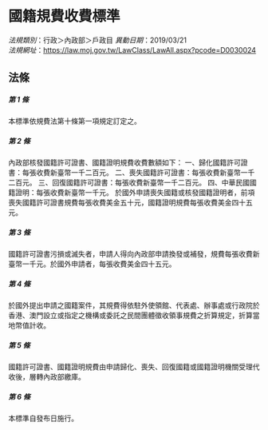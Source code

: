 # 國籍規費收費標準

*法規類別*：行政＞內政部＞戶政目
*異動日期*：2019/03/21  
*法規網址*：https://law.moj.gov.tw/LawClass/LawAll.aspx?pcode=D0030024



## 法條
##### 第 1 條
本標準依規費法第十條第一項規定訂定之。

##### 第 2 條
內政部核發國籍許可證書、國籍證明規費收費數額如下：
一、歸化國籍許可證書：每張收費新臺幣一千二百元。
二、喪失國籍許可證書：每張收費新臺幣一千二百元。
三、回復國籍許可證書：每張收費新臺幣一千二百元。
四、中華民國國籍證明：每張收費新臺幣一千元。
於國外申請喪失國籍或核發國籍證明者，前項喪失國籍許可證書規費每張收費美金五十元，國籍證明規費每張收費美金四十五元。

##### 第 3 條
國籍許可證書污損或滅失者，申請人得向內政部申請換發或補發，規費每張收費新臺幣一千元。於國外申請者，每張收費美金四十五元。

##### 第 4 條
於國外提出申請之國籍案件，其規費得依駐外使領館、代表處、辦事處或行政院於香港、澳門設立或指定之機構或委託之民間團體徵收領事規費之折算規定，折算當地幣值計收。

##### 第 5 條
國籍許可證書、國籍證明規費由申請歸化、喪失、回復國籍或國籍證明機關受理代收後，層轉內政部繳庫。

##### 第 6 條
本標準自發布日施行。


